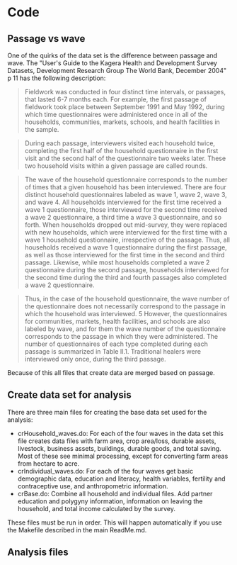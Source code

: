 # Code

## Passage vs wave

One of the quirks of the data set is the difference between passage and wave.
The "User's Guide to the Kagera Health and Development Survey Datasets, Development 
Research Group The World Bank, December 2004" p 11 has the following description:

> Fieldwork was conducted in four distinct time intervals, or passages, that lasted 
  6-7 months each. For example, the first passage of fieldwork took place between 
  September 1991 and May 1992, during which time questionnaires were administered 
  once in all of the households, communities, markets, schools, and health facilities 
  in the sample.

> During each passage, interviewers visited each household twice, completing the first 
  half of the household questionnaire in the first visit and the second half of the 
  questionnaire two weeks later. These two household visits within a given passage 
  are called rounds.

> The wave of the household questionnaire corresponds to the number of times that a 
  given household has been interviewed. There are four distinct household questionnaires 
  labeled as wave 1, wave 2, wave 3, and wave 4. All households interviewed for the 
  first time received a wave 1 questionnaire, those interviewed for the second time 
  received a wave 2 questionnaire, a third time a wave 3 questionnaire, and so forth. 
  When households dropped out mid-survey, they were replaced with new households, which 
  were interviewed for the first time with a wave 1 household questionnaire, 
  irrespective of the passage. Thus, all households received a wave 1 questionnaire 
  during the first passage, as well as those interviewed for the first time in the 
  second and third passage. Likewise, while most households completed a wave 2 
  questionnaire during the second passage, households interviewed for the second time 
  during the third and fourth passages also completed a wave 2 questionnaire.

> Thus, in the case of the household questionnaire, the wave number of the 
  questionnaire does not necessarily correspond to the passage in which the household 
  was interviewed. 5 However, the questionnaires for communities, markets, health 
  facilities, and schools are also labeled by wave, and for them the wave number 
  of the questionnaire corresponds to the passage in which they were administered. 
  The number of questionnaires of each type completed during each passage is summarized 
  in Table II.1. Traditional healers were interviewed only once, during the third passage.
  
Because of this all files that create data are merged based on passage.

## Create data set for analysis

There are three main files for creating the base data set used for the analysis:

- crHousehold_waves.do: For each of the four waves in the data set this file 
  creates data files with farm area, crop area/loss, durable assets, livestock,
  business assets, buildings, durable goods, and total saving.
  Most of these see minimal processing, except for converting farm areas from hectare
  to acre.
- crIndividual_waves.do: For each of the four waves get basic demographic data, education
  and literacy, health variables, fertility and contraceptive use, and anthropometric
  information.
- crBase.do: Combine all household and individual files. Add partner education and 
  polygyny information, information on leaving the household, and total income 
  calculated by the survey. 
  

These files must be run in order.
This will happen automatically if you use the Makefile described in the main ReadMe.md.

## Analysis files

